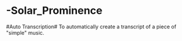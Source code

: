# -Solar_Prominence
#Auto Transcription# To automatically create a transcript of a piece of "simple" music.
